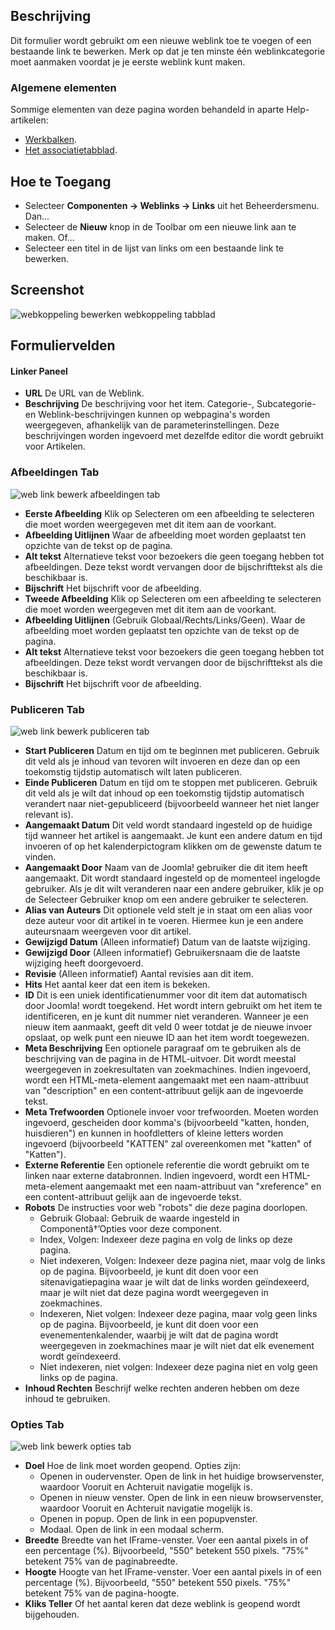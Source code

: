 <!-- Filename: Help4.x:Components_Weblinks_Links_Edit  / Display title: Web Link: Bewerken -->

## Beschrijving

Dit formulier wordt gebruikt om een nieuwe weblink toe te voegen of een bestaande link te bewerken. Merk op dat je ten minste één weblinkcategorie moet aanmaken voordat je je eerste weblink kunt maken.

### Algemene elementen

Sommige elementen van deze pagina worden behandeld in aparte Help-artikelen:

* [Werkbalken](jdocmanual?article=help/common-elements/toolbars).
* [Het associatietabblad](jdocmanual?article=help/common-elements/edit-associations).

## Hoe te Toegang

- Selecteer **Componenten → Weblinks → Links** uit het
  Beheerdersmenu. Dan...
- Selecteer de **Nieuw** knop in de Toolbar om een nieuwe link aan te maken. Of...
- Selecteer een titel in de lijst van links om een bestaande link te bewerken.

## Screenshot

![webkoppeling bewerken webkoppeling tabblad](../../../nl/afbeeldingen/weblinks/web-link-bewerken-web-link-tabblad.png)

## Formuliervelden

#### Linker Paneel

- **URL** De URL van de Weblink.
- **Beschrijving** De beschrijving voor het item. Categorie-, Subcategorie-
  en Weblink-beschrijvingen kunnen op webpagina's worden weergegeven, afhankelijk van de
  parameterinstellingen. Deze beschrijvingen worden ingevoerd met dezelfde 
  editor die wordt gebruikt voor Artikelen.

### Afbeeldingen Tab

![web link bewerk afbeeldingen tab](../../../nl/images/weblinks/web-link-edit-web-link-images-tab.png)

- **Eerste Afbeelding** Klik op Selecteren om een afbeelding te selecteren die moet worden weergegeven 
  met dit item aan de voorkant.
- **Afbeelding Uitlijnen** Waar de afbeelding moet worden geplaatst ten opzichte van de tekst op de pagina.
- **Alt tekst** Alternatieve tekst voor bezoekers die geen toegang hebben tot afbeeldingen. Deze tekst wordt 
  vervangen door de bijschrifttekst als die beschikbaar is.
- **Bijschrift** Het bijschrift voor de afbeelding.
- **Tweede Afbeelding** Klik op Selecteren om een afbeelding te selecteren die moet worden weergegeven 
  met dit item aan de voorkant.
- **Afbeelding Uitlijnen** (Gebruik Globaal/Rechts/Links/Geen). Waar de afbeelding moet worden geplaatst 
  ten opzichte van de tekst op de pagina.
- **Alt tekst** Alternatieve tekst voor bezoekers die geen toegang hebben tot afbeeldingen. Deze tekst wordt 
  vervangen door de bijschrifttekst als die beschikbaar is.
- **Bijschrift** Het bijschrift voor de afbeelding.

### Publiceren Tab

![web link bewerk publiceren tab](../../../nl/images/weblinks/web-link-edit-web-link-publishing-tab.png)

- **Start Publiceren** Datum en tijd om te beginnen met publiceren. Gebruik dit veld als je inhoud 
  van tevoren wilt invoeren en deze dan op een toekomstig tijdstip automatisch wilt laten publiceren.
- **Einde Publiceren** Datum en tijd om te stoppen met publiceren. Gebruik dit veld als je wilt dat 
  inhoud op een toekomstig tijdstip automatisch verandert naar niet-gepubliceerd (bijvoorbeeld wanneer het 
  niet langer relevant is).
- **Aangemaakt Datum** Dit veld wordt standaard ingesteld op de huidige tijd wanneer het 
  artikel is aangemaakt. Je kunt een andere datum en tijd invoeren of op het kalenderpictogram klikken 
  om de gewenste datum te vinden.
- **Aangemaakt Door** Naam van de Joomla! gebruiker die dit item heeft aangemaakt. Dit wordt standaard ingesteld 
  op de momenteel ingelogde gebruiker. Als je dit wilt veranderen naar een andere gebruiker, klik je op de 
  Selecteer Gebruiker knop om een andere gebruiker te selecteren.
- **Alias van Auteurs** Dit optionele veld stelt je in staat om een ​​alias voor deze auteur voor dit 
  artikel in te voeren. Hiermee kun je een andere auteursnaam weergeven voor dit artikel.
- **Gewijzigd Datum** (Alleen informatief) Datum van de laatste wijziging.
- **Gewijzigd Door** (Alleen informatief) Gebruikersnaam die de laatste wijziging heeft doorgevoerd.
- **Revisie** (Alleen informatief) Aantal revisies aan dit item.
- **Hits** Het aantal keer dat een item is bekeken.
- **ID** Dit is een uniek identificatienummer voor dit item dat automatisch door Joomla! wordt toegekend. 
  Het wordt intern gebruikt om het item te identificeren, en je kunt dit nummer niet veranderen. Wanneer 
  je een nieuw item aanmaakt, geeft dit veld 0 weer totdat je de nieuwe invoer opslaat, op welk punt een nieuwe 
  ID aan het item wordt toegewezen.
- **Meta Beschrijving** Een optionele paragraaf om te gebruiken als de beschrijving van de pagina in de 
  HTML-uitvoer. Dit wordt meestal weergegeven in zoekresultaten van zoekmachines. Indien ingevoerd, 
  wordt een HTML-meta-element aangemaakt met een naam-attribuut van "description" en een content-attribuut gelijk 
  aan de ingevoerde tekst.
- **Meta Trefwoorden** Optionele invoer voor trefwoorden. Moeten worden ingevoerd, gescheiden door komma's 
  (bijvoorbeeld "katten, honden, huisdieren") en kunnen in hoofdletters of kleine letters worden ingevoerd 
  (bijvoorbeeld "KATTEN" zal overeenkomen met "katten" of "Katten").
- **Externe Referentie** Een optionele referentie die wordt gebruikt om te linken naar externe 
  databronnen. Indien ingevoerd, wordt een HTML-meta-element aangemaakt met een naam-attribuut van 
  "xreference" en een content-attribuut gelijk aan de ingevoerde tekst.
- **Robots** De instructies voor web "robots" die deze pagina doorlopen.
  - Gebruik Globaal: Gebruik de waarde ingesteld in Componentâ†’Opties voor deze component.
  - Index, Volgen: Indexeer deze pagina en volg de links op deze pagina.
  - Niet indexeren, Volgen: Indexeer deze pagina niet, maar volg de links op de pagina. Bijvoorbeeld, 
    je kunt dit doen voor een sitenavigatiepagina waar je wilt dat de links worden geïndexeerd, maar je 
    wilt niet dat deze pagina wordt weergegeven in zoekmachines.
  - Indexeren, Niet volgen: Indexeer deze pagina, maar volg geen links op de pagina. Bijvoorbeeld, je 
    kunt dit doen voor een evenementenkalender, waarbij je wilt dat de pagina wordt weergegeven in 
    zoekmachines maar je wilt niet dat elk evenement wordt geïndexeerd.
  - Niet indexeren, niet volgen: Indexeer deze pagina niet en volg geen links op de pagina.
- **Inhoud Rechten** Beschrijf welke rechten anderen hebben om deze inhoud te gebruiken.

### Opties Tab

![web link bewerk opties tab](../../../nl/images/weblinks/web-link-edit-web-link-options-tab.png)

- **Doel** Hoe de link moet worden geopend. Opties zijn:
  - Openen in oudervenster. Open de link in het huidige browservenster, 
    waardoor Vooruit en Achteruit navigatie mogelijk is.
  - Openen in nieuw venster. Open de link in een nieuw browservenster, 
    waardoor Vooruit en Achteruit navigatie mogelijk is.
  - Openen in popup. Open de link in een popupvenster.
  - Modaal. Open de link in een modaal scherm.
- **Breedte** Breedte van het IFrame-venster. Voer een aantal pixels in of
  een percentage (%). Bijvoorbeeld, "550" betekent 550 pixels. "75%" betekent 
  75% van de paginabreedte.
- **Hoogte** Hoogte van het IFrame-venster. Voer een aantal pixels in of een 
  percentage (%). Bijvoorbeeld, "550" betekent 550 pixels. "75%" betekent 
  75% van de pagina-hoogte.
- **Kliks Teller** Of het aantal keren dat deze weblink is geopend wordt bijgehouden.

